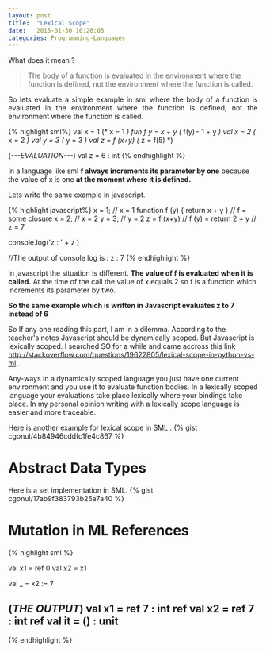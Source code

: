 ```yaml
---
layout: post
title:  "Lexical Scope"
date:   2015-01-30 10:26:05
categories: Programming-Languages
---
```

What does it mean ?
 
> The body of a function is evaluated in the environment where the function is defined, 
not the environment where the function is called.

<p align="justify">
So lets evaluate a simple example in sml where the body of a function is evaluated in 
the environment where the function is defined, not the environment where the function is called.
</p>

{% highlight  sml%}
val x = 1              (*    x = 1     *)
fun f y = x + y        (*  f(y)= 1 + y *)
val x = 2              (*    x = 2     *)
val y = 3              (*    y = 3     *)
val z = f (x+y)        (*    z = f(5)  *)

(*---EVALUATION---*)
val z = 6 : int
{% endhighlight %}

In a language like sml __f always increments its parameter by one__ because the value of x is one __at
the moment where it is defined.__

Lets write the same example in javascript.

{% highlight  javascript%}
x = 1;                             // x = 1
function f (y) { return x + y }    // f = some closure
x = 2;                             // x = 2
y = 3;                             // y = 2
z = f (x+y)                        // f (y) = return 2 + y
                                   // z = 7

console.log('z : ' + z )

//The output of console log is :
z : 7
{% endhighlight %}

In javascript the situation is different. __The value of f is evaluated when it is called.__
At the time of the call the value of x equals 2 so f is a function which increments its parameter
by two.

__So the same example which is written in Javascript evaluates z to 7 instead of 6__

So If any one reading this part, I am in a dilemma. According to the teacher's notes Javascript should be
dynamically scoped. But Javascript is lexically scoped. I searched SO for a while and came accross this
link <http://stackoverflow.com/questions/19622805/lexical-scope-in-python-vs-ml> .

Any-ways in a dynamically scoped language you just have one current environment and you use it to 
evaluate function bodies. In a lexically scoped language your evaluations take place lexically where 
your bindings take place. In my personal opinion writing with a lexically scope language is easier and
more traceable.

Here is another example for lexical scope in SML .
{% gist cgonul/4b84946cddfc1fe4c867 %}
  
# Abstract Data Types #

Here is a set implementation in SML.
{% gist cgonul/17ab9f383793b25a7a40 %}

# Mutation in ML References # 

{% highlight sml %}

val x1 = ref 0
val x2 = x1

val _ = x2 := 7

(*THE OUTPUT*)
val x1 = ref 7 : int ref
val x2 = ref 7 : int ref
val it = () : unit
-
{% endhighlight %}			
 